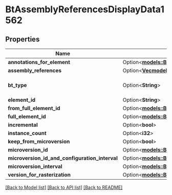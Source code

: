 # BtAssemblyReferencesDisplayData1562

## Properties

Name | Type | Description | Notes
------------ | ------------- | ------------- | -------------
**annotations_for_element** | Option<[**models::BtAnnotationElementDisplayData894**](BTAnnotationElementDisplayData-894.md)> |  | [optional]
**assembly_references** | Option<[**Vec<models::BtSingleReferenceDisplayData1943>**](BTSingleReferenceDisplayData-1943.md)> |  | [optional]
**bt_type** | Option<**String**> | Type of JSON object. | [optional]
**element_id** | Option<**String**> |  | [optional]
**from_full_element_id** | Option<[**models::BtFullElementId756**](BTFullElementId-756.md)> |  | [optional]
**full_element_id** | Option<[**models::BtFullElementId756**](BTFullElementId-756.md)> |  | [optional]
**incremental** | Option<**bool**> |  | [optional]
**instance_count** | Option<**i32**> |  | [optional]
**keep_from_microversion** | Option<**bool**> |  | [optional]
**microversion_id** | Option<[**models::BtMicroversionId366**](BTMicroversionId-366.md)> |  | [optional]
**microversion_id_and_configuration_interval** | Option<[**models::BtMicroversionIdAndConfigurationInterval2364**](BTMicroversionIdAndConfigurationInterval-2364.md)> |  | [optional]
**microversion_interval** | Option<[**models::BtMicroversionIdInterval367**](BTMicroversionIdInterval-367.md)> |  | [optional]
**version_for_rasterization** | Option<[**models::BtElementDisplayData326**](BTElementDisplayData-326.md)> |  | [optional]

[[Back to Model list]](../README.md#documentation-for-models) [[Back to API list]](../README.md#documentation-for-api-endpoints) [[Back to README]](../README.md)


